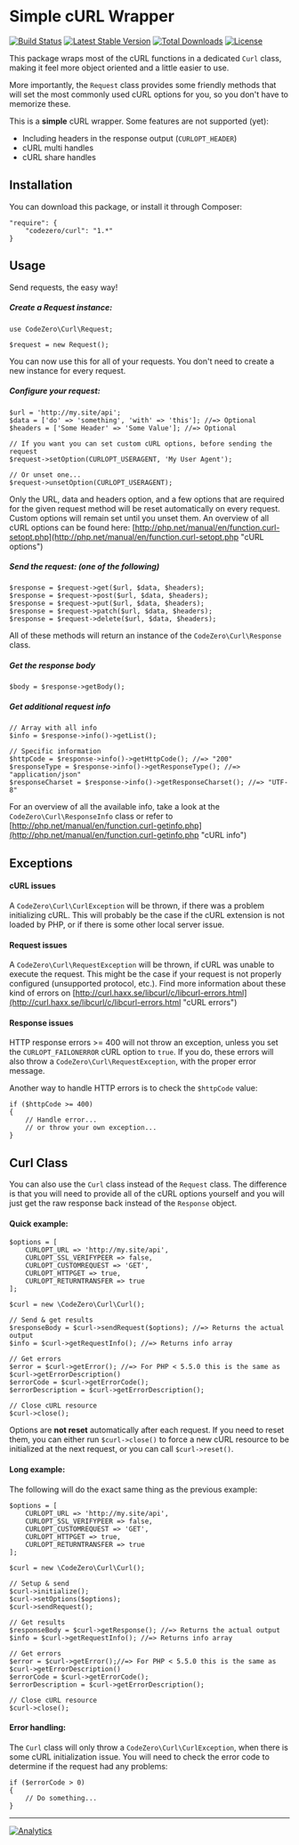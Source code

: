 # Simple cURL Wrapper #

[![Build Status](https://travis-ci.org/codezero-be/curl.svg?branch=master)](https://travis-ci.org/codezero-be/curl)
[![Latest Stable Version](https://poser.pugx.org/codezero/curl/v/stable.svg)](https://packagist.org/packages/codezero/curl)
[![Total Downloads](https://poser.pugx.org/codezero/curl/downloads.svg)](https://packagist.org/packages/codezero/curl)
[![License](https://poser.pugx.org/codezero/curl/license.svg)](https://packagist.org/packages/codezero/curl)

This package wraps most of the cURL functions in a dedicated `Curl` class, making it feel more object oriented and a little easier to use.

More importantly, the `Request` class provides some friendly methods that will set the most commonly used cURL options for you, so you don't have to memorize these.

This is a **simple** cURL wrapper. Some features are not supported (yet):

- Including headers in the response output (`CURLOPT_HEADER`)
- cURL multi handles
- cURL share handles

## Installation ##

You can download this package, or install it through Composer:

    "require": {
    	"codezero/curl": "1.*"
    }

## Usage ##

Send requests, the easy way!

##### Create a Request instance: #####

	use CodeZero\Curl\Request;

    $request = new Request();

You can now use this for all of your requests. You don't need to create a new instance for every request.

##### Configure your request: #####

	$url = 'http://my.site/api';
    $data = ['do' => 'something', 'with' => 'this']; //=> Optional
    $headers = ['Some Header' => 'Some Value']; //=> Optional

	// If you want you can set custom cURL options, before sending the request
	$request->setOption(CURLOPT_USERAGENT, 'My User Agent');

	// Or unset one...
	$request->unsetOption(CURLOPT_USERAGENT);

Only the URL, data and headers option, and a few options that are required for the given request method will be reset automatically on every request. Custom options will remain set until you unset them. An overview of all cURL options can be found here: [http://php.net/manual/en/function.curl-setopt.php](http://php.net/manual/en/function.curl-setopt.php "cURL options")

##### Send the request: (one of the following) #####

	$response = $request->get($url, $data, $headers);
	$response = $request->post($url, $data, $headers);
	$response = $request->put($url, $data, $headers);
	$response = $request->patch($url, $data, $headers);
	$response = $request->delete($url, $data, $headers);

All of these methods will return an instance of the `CodeZero\Curl\Response` class.

##### Get the response body #####

	$body = $response->getBody();

##### Get additional request info #####

	// Array with all info
	$info = $response->info()->getList();

	// Specific information
	$httpCode = $response->info()->getHttpCode(); //=> "200"
	$responseType = $response->info()->getResponseType(); //=> "application/json"
	$responseCharset = $response->info()->getResponseCharset(); //=> "UTF-8" 

For an overview of all the available info, take a look at the `CodeZero\Curl\ResponseInfo` class or refer to [http://php.net/manual/en/function.curl-getinfo.php](http://php.net/manual/en/function.curl-getinfo.php "cURL info")
 
## Exceptions ##

#### cURL issues ####

A `CodeZero\Curl\CurlException` will be thrown, if there was a problem initializing cURL. This will probably be the case if the cURL extension is not loaded by PHP, or if there is some other local server issue.

#### Request issues ####

A `CodeZero\Curl\RequestException` will be thrown, if cURL was unable to execute the request. This might be the case if your request is not properly configured (unsupported protocol, etc.). Find more information about these kind of errors on [http://curl.haxx.se/libcurl/c/libcurl-errors.html](http://curl.haxx.se/libcurl/c/libcurl-errors.html "cURL errors") 

#### Response issues ####

HTTP response errors >= 400 will not throw an exception, unless you set the `CURLOPT_FAILONERROR` cURL option to `true`. If you do, these errors will also throw a `CodeZero\Curl\RequestException`, with the proper error message.

Another way to handle HTTP errors is to check the `$httpCode` value:

	if ($httpCode >= 400)
	{
		// Handle error...
		// or throw your own exception...
	}

## Curl Class ##

You can also use the `Curl` class instead of the `Request` class. The difference is that you will need to provide all of the cURL options yourself and you will just get the raw response back instead of the `Response` object.

#### Quick example: ####

    $options = [
        CURLOPT_URL => 'http://my.site/api',
        CURLOPT_SSL_VERIFYPEER => false,
        CURLOPT_CUSTOMREQUEST => 'GET',
        CURLOPT_HTTPGET => true,
        CURLOPT_RETURNTRANSFER => true
    ];

    $curl = new \CodeZero\Curl\Curl();

	// Send & get results
    $responseBody = $curl->sendRequest($options); //=> Returns the actual output
	$info = $curl->getRequestInfo(); //=> Returns info array

	// Get errors
	$error = $curl->getError(); //=> For PHP < 5.5.0 this is the same as $curl->getErrorDescription()
	$errorCode = $curl->getErrorCode();
	$errorDescription = $curl->getErrorDescription();

	// Close cURL resource
	$curl->close();

Options are **not reset** automatically after each request. If you need to reset them, you can either run `$curl->close()` to force a new cURL resource to be initialized at the next request, or you can call `$curl->reset()`.

#### Long example: ####

The following will do the exact same thing as the previous example:

    $options = [
        CURLOPT_URL => 'http://my.site/api',
        CURLOPT_SSL_VERIFYPEER => false,
        CURLOPT_CUSTOMREQUEST => 'GET',
        CURLOPT_HTTPGET => true,
        CURLOPT_RETURNTRANSFER => true
    ];

    $curl = new \CodeZero\Curl\Curl();

	// Setup & send
	$curl->initialize();
	$curl->setOptions($options);
    $curl->sendRequest();

	// Get results
	$responseBody = $curl->getResponse(); //=> Returns the actual output
	$info = $curl->getRequestInfo(); //=> Returns info array

	// Get errors
	$error = $curl->getError();//=> For PHP < 5.5.0 this is the same as $curl->getErrorDescription()
	$errorCode = $curl->getErrorCode();
	$errorDescription = $curl->getErrorDescription();

	// Close cURL resource
	$curl->close();

#### Error handling: ####

The `Curl` class will only throw a `CodeZero\Curl\CurlException`, when there is some cURL initialization issue. You will need to check the error code to determine if the request had any problems:

	if ($errorCode > 0)
	{
		// Do something...
	}

---
[![Analytics](https://ga-beacon.appspot.com/UA-58876018-1/codezero-be/curl)](https://github.com/igrigorik/ga-beacon)